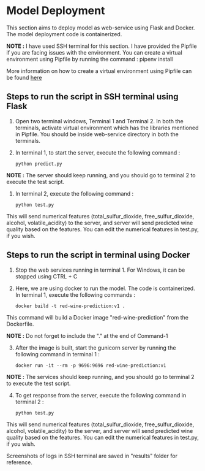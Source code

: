 # Model Deployment

This section aims to deploy model as web-service using Flask and Docker. The model deployment code is containerized.

**NOTE :** I have used SSH terminal for this section. I have provided the Pipfile if you are facing issues with the environment. You can create a virtual environment using Pipfile by running the command : pipenv install

More information on how to create a virtual environment using Pipfile can be found [here](https://stackoverflow.com/questions/52171593/how-to-install-dependencies-from-a-copied-pipfile-inside-a-virtual-environment)

## Steps to run the script in SSH terminal using Flask

1. Open two terminal windows, Terminal 1 and Terminal 2. In both the terminals, activate virtual environment which has the libraries mentioned in Pipfile. You should be inside web-service directory in both the terminals.

2. In terminal 1, to start the server, execute the following command :

       python predict.py

**NOTE :** The server should keep running, and you should go to terminal 2 to execute the test script.

1. In terminal 2, execute the following command :

       python test.py

This will send numerical features (total_sulfur_dioxide, free_sulfur_dioxide, alcohol, volatile_acidity) to the server, and server will send predicted wine quality based on the features. You can edit the numerical features in test.py, if you wish.

## Steps to run the script in terminal using Docker

1. Stop the web services running in terminal 1. For Windows, it can be stopped using CTRL + C

2. Here, we are using docker to run the model. The code is containerized. In terminal 1, execute the following commands :

       docker build -t red-wine-prediction:v1 .

This command will build a Docker image "red-wine-prediction" from the Dockerfile.

**NOTE :** Do not forget to include the "." at the end of Command-1

3. After the image is built, start the gunicorn server by running the following command in terminal 1 : 

       docker run -it --rm -p 9696:9696 red-wine-prediction:v1

**NOTE :** The services should keep running, and you should go to terminal 2 to execute the test script.

4. To get response from the server, execute the following command in terminal 2 : 

       python test.py

This will send numerical features (total_sulfur_dioxide, free_sulfur_dioxide, alcohol, volatile_acidity) to the server, and server will send predicted wine quality based on the features. You can edit the numerical features in test.py, if you wish.

Screenshots of logs in SSH terminal are saved in "results" folder for reference.
